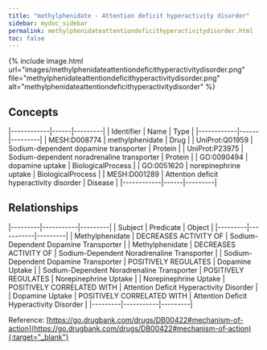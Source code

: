 ```yaml
---
title: "methylphenidate - Attention deficit hyperactivity disorder"
sidebar: mydoc_sidebar
permalink: methylphenidateattentiondeficithyperactivitydisorder.html
toc: false 
---
```


{% include image.html url="images/methylphenidateattentiondeficithyperactivitydisorder.png" file="methylphenidateattentiondeficithyperactivitydisorder.png" alt="methylphenidateattentiondeficithyperactivitydisorder" %}

## Concepts

|------------|------|---------|
| Identifier | Name | Type    |
|------------|------|---------|
| MESH:D008774 | methylphenidate | Drug |
| UniProt:Q01959 | Sodium-dependent dopamine transporter | Protein |
| UniProt:P23975 | Sodium-dependent noradrenaline transporter | Protein |
| GO:0090494 | dopamine uptake | BiologicalProcess |
| GO:0051620 | norepinephrine uptake | BiologicalProcess |
| MESH:D001289 | Attention deficit hyperactivity disorder | Disease |
|------------|------|---------|

## Relationships

|---------|-----------|---------|
| Subject | Predicate | Object  |
|---------|-----------|---------|
| Methylphenidate | DECREASES ACTIVITY OF | Sodium-Dependent Dopamine Transporter |
| Methylphenidate | DECREASES ACTIVITY OF | Sodium-Dependent Noradrenaline Transporter |
| Sodium-Dependent Dopamine Transporter | POSITIVELY REGULATES | Dopamine Uptake |
| Sodium-Dependent Noradrenaline Transporter | POSITIVELY REGULATES | Norepinephrine Uptake |
| Norepinephrine Uptake | POSITIVELY CORRELATED WITH | Attention Deficit Hyperactivity Disorder |
| Dopamine Uptake | POSITIVELY CORRELATED WITH | Attention Deficit Hyperactivity Disorder |
|---------|-----------|---------|

Reference: [https://go.drugbank.com/drugs/DB00422#mechanism-of-action](https://go.drugbank.com/drugs/DB00422#mechanism-of-action){:target="_blank"}